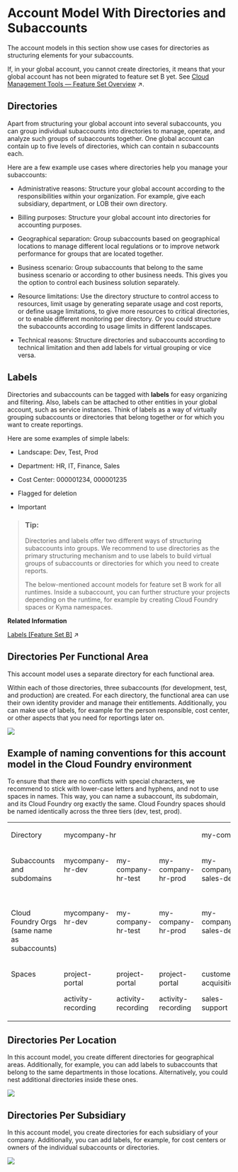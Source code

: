 <!-- loiob5a6b58694784d0c9f4ff85f9b7336dd -->

# Account Model With Directories and Subaccounts

The account models in this section show use cases for directories as structuring elements for your subaccounts.

If, in your global account, you cannot create directories, it means that your global account has not been migrated to feature set B yet. See [Cloud Management Tools — Feature Set Overview](https://help.sap.com/viewer/65de2977205c403bbc107264b8eccf4b/Cloud/en-US/caf4e4e23aef4666ad8f125af393dfb2.html "Cloud management tools represent the group of technologies designed for managing SAP BTP.") :arrow_upper_right:.



<a name="loiob5a6b58694784d0c9f4ff85f9b7336dd__section_h4f_bhz_fnb"/>

## Directories

Apart from structuring your global account into several subaccounts, you can group individual subaccounts into directories to manage, operate, and analyze such groups of subaccounts together. One global account can contain up to five levels of directories, which can contain n subaccounts each.

Here are a few example use cases where directories help you manage your subaccounts:

-   Administrative reasons: Structure your global account according to the responsibilities within your organization. For example, give each subsidiary, department, or LOB their own directory.

-   Billing purposes: Structure your global account into directories for accounting purposes.

-   Geographical separation: Group subaccounts based on geographical locations to manage different local regulations or to improve network performance for groups that are located together.

-   Business scenario: Group subaccounts that belong to the same business scenario or according to other business needs. This gives you the option to control each business solution separately.

-   Resource limitations: Use the directory structure to control access to resources, limit usage by generating separate usage and cost reports, or define usage limitations, to give more resources to critical directories, or to enable different monitoring per directory. Or you could structure the subaccounts according to usage limits in different landscapes.

-   Technical reasons: Structure directories and subaccounts according to technical limitation and then add labels for virtual grouping or vice versa.




<a name="loiob5a6b58694784d0c9f4ff85f9b7336dd__section_ahv_k2z_fnb"/>

## Labels

Directories and subaccounts can be tagged with **labels** for easy organizing and filtering. Also, labels can be attached to other entities in your global account, such as service instances. Think of labels as a way of virtually grouping subaccounts or directories that belong together or for which you want to create reportings.

Here are some examples of simple labels:

-   Landscape: Dev, Test, Prod

-   Department: HR, IT, Finance, Sales

-   Cost Center: 000001234, 000001235

-   Flagged for deletion

-   Important




> ### Tip:  
> Directories and labels offer two different ways of structuring subaccounts into groups. We recommend to use directories as the primary structuring mechanism and to use labels to build virtual groups of subaccounts or directories for which you need to create reports.
> 
> The below-mentioned account models for feature set B work for all runtimes. Inside a subaccount, you can further structure your projects depending on the runtime, for example by creating Cloud Foundry spaces or Kyma namespaces.

**Related Information**  


[Labels \[Feature Set B\]](https://help.sap.com/viewer/65de2977205c403bbc107264b8eccf4b/Cloud/en-US/8ed4a705efa0431b910056c0acdbf377.html#loioe8663c08ead648faa673b0d63c5b478e "Labels are user-defined words or phrases that you can assign to various entities in SAP BTP to categorize them in your global account, to identify them more easily.") :arrow_upper_right:

<a name="loio9a100731c3f649e7a50a2f9c2c1af5fa"/>

<!-- loio9a100731c3f649e7a50a2f9c2c1af5fa -->

## Directories Per Functional Area

This account model uses a separate directory for each functional area.

Within each of those directories, three subaccounts \(for development, test, and production\) are created. For each directory, the functional area can use their own identity provider and manage their entitlements. Additionally, you can make use of labels, for example for the person responsible, cost center, or other aspects that you need for reportings later on.

![](images/plm_account_model_6_1f0bc9e.png)



<a name="loio9a100731c3f649e7a50a2f9c2c1af5fa__section_nxz_bxz_knb"/>

## Example of naming conventions for this account model in the Cloud Foundry environment

To ensure that there are no conflicts with special characters, we recommend to stick with lower-case letters and hyphens, and not to use spaces in names. This way, you can name a subaccount, its subdomain, and its Cloud Foundry org exactly the same. Cloud Foundry spaces should be named identically across the three tiers \(dev, test, prod\).


<table>
<tr>
<td valign="top">

Directory

</td>
<td valign="top" colspan="3">

mycompany-hr

</td>
<td valign="top" colspan="3">

my-company-sales

</td>
<td valign="top" colspan="3">

my-company-IT

</td>
</tr>
<tr>
<td valign="top">

Subaccounts and subdomains

</td>
<td valign="top">

mycompany-hr-dev

</td>
<td valign="top">

my-company-hr-test

</td>
<td valign="top">

my-company-hr-prod

</td>
<td valign="top">

my-company-sales-dev

</td>
<td valign="top">

my-company-sales-test

</td>
<td valign="top">

my-company-sales-prod

</td>
<td valign="top">

my-company-IT-dev

</td>
<td valign="top">

my-company-IT-test

</td>
<td valign="top">

my-company-IT-prod

</td>
</tr>
<tr>
<td valign="top">

Cloud Foundry Orgs \(same name as subaccounts\)

</td>
<td valign="top">

mycompany-hr-dev

</td>
<td valign="top">

my-company-hr-test

</td>
<td valign="top">

my-company-hr-prod

</td>
<td valign="top">

my-company-sales-dev

</td>
<td valign="top">

my-company-sales-test

</td>
<td valign="top">

my-company-sales-prod

</td>
<td valign="top">

my-company-IT-dev

</td>
<td valign="top">

my-company-IT-test

</td>
<td valign="top">

my-company-IT-prod

</td>
</tr>
<tr>
<td valign="top">

Spaces

</td>
<td valign="top">

project-portal

activity-recording

</td>
<td valign="top">

project-portal

activity-recording

</td>
<td valign="top">

project-portal

activity-recording

</td>
<td valign="top">

customer-acquisition

sales-support

</td>
<td valign="top">

customer-acquisition

sales-support

</td>
<td valign="top">

customer-acquisition

sales-support

</td>
<td valign="top">

it-support

central-service

</td>
<td valign="top">

it-support

central-service

</td>
<td valign="top">

it-support

central-service

</td>
</tr>
</table>

<a name="loiodd78c89de7b04ae4a2147edd7a811187"/>

<!-- loiodd78c89de7b04ae4a2147edd7a811187 -->

## Directories Per Location

In this account model, you create different directories for geographical areas. Additionally, for example, you can add labels to subaccounts that belong to the same departments in those locations. Alternatively, you could nest additional directories inside these ones.

![](images/Account_model_8_c81ad78.png)

<a name="loio4f6e239aa7c0485eb4a255a5101cf1f5"/>

<!-- loio4f6e239aa7c0485eb4a255a5101cf1f5 -->

## Directories Per Subsidiary

In this account model, you create directories for each subsidiary of your company. Additionally, you can add labels, for example, for cost centers or owners of the individual subaccounts or directories.

![](images/account_model_9_c8d8507.png)


